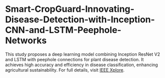 # Smart-CropGuard-Innovating-Disease-Detection-with-Inception-CNN-and-LSTM-Peephole-Networks
This study proposes a deep learning model combining Inception ResNet V2 and LSTM with peephole connections for plant disease detection. It achieves high accuracy and efficiency in disease classification, enhancing agricultural sustainability. For full details, visit [IEEE Xplore](https://ieeexplore.ieee.org/document/10620471).
